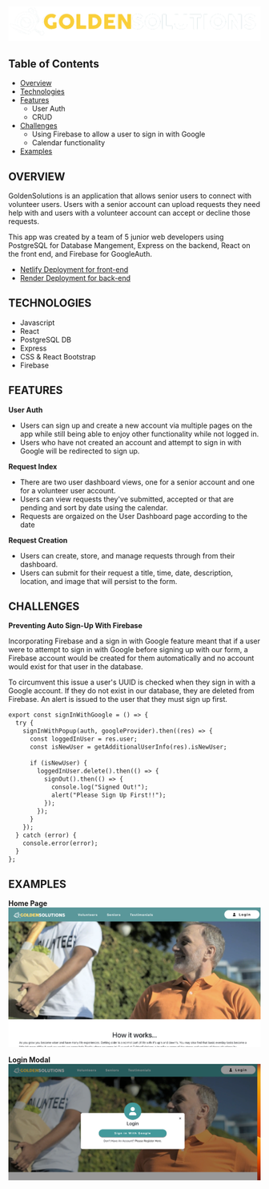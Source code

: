 ![logo](front-end/public/images/logoGS.png)

## Table of Contents

- [Overview](#overview)
- [Technologies](#technologies)
- [Features](#features)
    - User Auth
    - CRUD
- [Challenges](#challenges)
    - Using Firebase to allow a user to sign in with Google
    - Calendar functionality
- [Examples](#examples)

## OVERVIEW

GoldenSolutions is an application that allows senior users to connect with volunteer users. Users with a senior account can upload requests they need help with and users with a volunteer account can accept or decline those requests. 

This app was created by a team of 5 junior web developers using PostgreSQL for Database Mangement, Express on the backend, React on the front end, and Firebase for GoogleAuth.

- [Netlify Deployment for front-end](https://goldensolutions.netlify.app/)
- [Render Deployment for back-end](https://goldensolutions-5z0f.onrender.com/)

## TECHNOLOGIES

- Javascript
- React
- PostgreSQL DB
- Express
- CSS & React Bootstrap
- Firebase

## FEATURES

**User Auth**

- Users can sign up and create a new account via multiple pages on the app while still being able to enjoy other functionality while not logged in.
- Users who have not created an account and attempt to sign in with Google will be redirected to sign up.

**Request Index**

- There are two user dashboard views, one for a senior account and one for a volunteer user account. 
- Users can view requests they've submitted, accepted or that are pending and sort by date using the calendar. 
- Requests are orgaized on the User Dashboard page according to the date

**Request Creation**

- Users can create, store, and manage requests through from their dashboard.
- Users can submit for their request a title, time, date, description, location, and image that will persist to the form.

## CHALLENGES

**Preventing Auto Sign-Up With Firebase**

Incorporating Firebase and a sign in with Google feature meant that if a user were to attempt to sign in with Google before signing up with our form, a Firebase account would be created for them automatically and no account would exist for that user in the database. 

To circumvent this issue a user's UUID is checked when they sign in with a Google account. If they do not exist in our database, they are deleted from Firebase. An alert is issued to the user that they must sign up first. 

```
export const signInWithGoogle = () => {
  try {
    signInWithPopup(auth, googleProvider).then((res) => {
      const loggedInUser = res.user;
      const isNewUser = getAdditionalUserInfo(res).isNewUser;

      if (isNewUser) {
        loggedInUser.delete().then(() => {
          signOut().then(() => {
            console.log("Signed Out!");
            alert("Please Sign Up First!!");
          });
        });
      }
    });
  } catch (error) {
    console.error(error);
  }
};
```

## EXAMPLES

**Home Page**
![homePage](front-end/public/images/HomePage.png)

**Login Modal**
![loginModal](front-end/public/images/LoginModal.png)

<!-- **Request Index**
![requestIndex](front-end/public/images/RequestIndex.png)

**Request Show**
![requestShow](front-end/public/images/SingleRequest.png) -->
